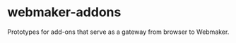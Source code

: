 webmaker-addons
===============

Prototypes for add-ons that serve as a gateway from browser to Webmaker.
